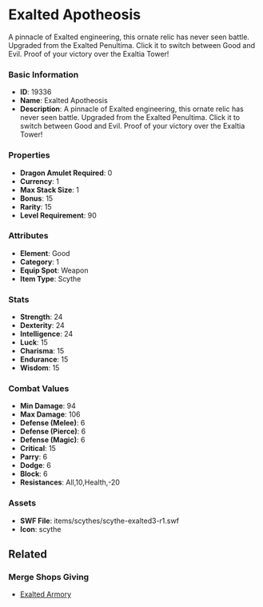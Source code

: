 # Exalted Apotheosis

A pinnacle of Exalted engineering, this ornate relic has never seen battle. Upgraded from the Exalted Penultima. Click it to switch between Good and Evil. Proof of your victory over the Exaltia Tower!

### Basic Information

- **ID**: 19336
- **Name**: Exalted Apotheosis
- **Description**: A pinnacle of Exalted engineering, this ornate relic has never seen battle. Upgraded from the Exalted Penultima. Click it to switch between Good and Evil. Proof of your victory over the Exaltia Tower!

### Properties

- **Dragon Amulet Required**: 0
- **Currency**: 1
- **Max Stack Size**: 1
- **Bonus**: 15
- **Rarity**: 15
- **Level Requirement**: 90

### Attributes

- **Element**: Good
- **Category**: 1
- **Equip Spot**: Weapon
- **Item Type**: Scythe

### Stats

- **Strength**: 24
- **Dexterity**: 24
- **Intelligence**: 24
- **Luck**: 15
- **Charisma**: 15
- **Endurance**: 15
- **Wisdom**: 15

### Combat Values

- **Min Damage**: 94
- **Max Damage**: 106
- **Defense (Melee)**: 6
- **Defense (Pierce)**: 6
- **Defense (Magic)**: 6
- **Critical**: 15
- **Parry**: 6
- **Dodge**: 6
- **Block**: 6
- **Resistances**: All,10,Health,-20

### Assets

- **SWF File**: items/scythes/scythe-exalted3-r1.swf
- **Icon**: scythe

## Related

### Merge Shops Giving

- [Exalted Armory](../merge-shops/303-exalted-armory.md)

